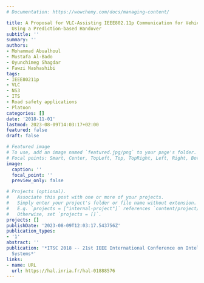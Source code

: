 ```yaml
---
# Documentation: https://wowchemy.com/docs/managing-content/

title: A Proposal for VLC-Assisting IEEE802.11p Communication for Vehicular Environment
  Using a Prediction-based Handover
subtitle: ''
summary: ''
authors:
- Mohammad Abualhoul
- Mustafa Al-Bado
- Oyunchimeg Shagdar
- Fawzi Nashashibi
tags:
- IEEE80211p
- VLC
- NS3
- ITS
- Road safety applications
- Platoon
categories: []
date: '2018-11-01'
lastmod: 2023-08-09T14:03:17+02:00
featured: false
draft: false

# Featured image
# To use, add an image named `featured.jpg/png` to your page's folder.
# Focal points: Smart, Center, TopLeft, Top, TopRight, Left, Right, BottomLeft, Bottom, BottomRight.
image:
  caption: ''
  focal_point: ''
  preview_only: false

# Projects (optional).
#   Associate this post with one or more of your projects.
#   Simply enter your project's folder or file name without extension.
#   E.g. `projects = ["internal-project"]` references `content/project/deep-learning/index.md`.
#   Otherwise, set `projects = []`.
projects: []
publishDate: '2023-08-09T12:03:17.543756Z'
publication_types:
- '1'
abstract: ''
publication: '*ITSC 2018 -- 21st IEEE International Conference on Intelligent Transportation
  Systems*'
links:
- name: URL
  url: https://hal.inria.fr/hal-01888576
---
```

